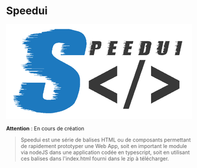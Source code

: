 # Speedui
![](ui/logo.png)

**Attention** : En cours de création

> Speedui est une série de balises HTML ou de composants permettant de rapidement prototyper une Web App, soit en important le module via nodeJS dans une application codée en typescript, soit en utilisant ces balises dans l'index.html fourni dans le zip à télécharger.
